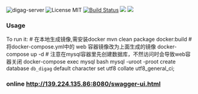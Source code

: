 ![digag-server](https://img.shields.io/github/downloads/DigAg/digag-server/latest/total.svg) ![License MIT](https://img.shields.io/badge/license-MIT-blue.svg) [![Build Status](https://api.travis-ci.org/DigAg/digag-server.svg?branch=master)](https://travis-ci.org/DigAg/digag-server) [![](https://img.shields.io/docker/stars/digag/digag-server.svg)](https://hub.docker.com/r/digag/digag-server 'DockerHub') [![](https://img.shields.io/docker/pulls/digag/digag-server.svg)](https://hub.docker.com/r/digag/digag-server 'DockerHub')


 
 ### Usage

To run it:
     # 在本地生成镜像,需安装docker
     mvn clean package docker:build
     # 将docker-compose.yml中的 web 容器镜像改为上面生成的镜像
     docker-compose up -d
     # 注意在mysql容器里先创建数据库，不然访问时会导致web容器关闭
     docker-compose exec mysql bash
     mysql -uroot -proot
     create database `db_digag` default character set utf8 collate utf8_general_ci;

     
 ### online http://139.224.135.86:8080/swagger-ui.html
